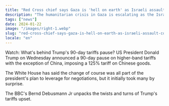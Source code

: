 ```yaml
---
title: "Red Cross chief says Gaza is 'hell on earth' as Israeli assault continues"
description: "The humanitarian crisis in Gaza is escalating as the Israeli assault continues, according to the Red Cross."
tags: ["news"]
date: 2024-01-22
image: "/images/right-1.webp"
slug: "red-cross-chief-says-gaza-is-hell-on-earth-as-israeli-assault-continues"
locale: "en"
---
```


Watch: What's behind Trump's 90-day tariffs pause?
US President Donald Trump on Wednesday announced a 90-day pause on higher-band tariffs with the exception of China, imposing a 125% tariff on Chinese goods.

The White House has said the change of course was all part of the president's plan to leverage for negotiations, but it initially took many by surprise.

The BBC's Bernd Debusmann Jr unpacks the twists and turns of Trump's tariffs upset.
